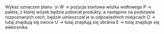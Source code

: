 Wykaz oznaczeń planu: \n
W -> pozycja startowa wózka widłowego
P -> paleta, z której wózek będzie pobierał produkty, a następnie na podstawie rozpoznanych cech, będzie umieszczał je w odpowiednich miejscach
O -> tutaj znajdują się owoce
U -> tutaj znajdują się ubrania
E -> tutaj znajduje się elektronika
